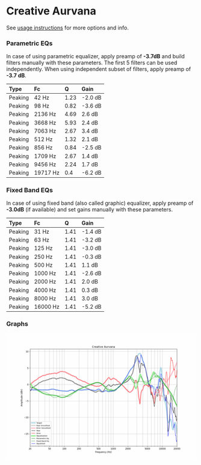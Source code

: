# Creative Aurvana
See [usage instructions](https://github.com/jaakkopasanen/AutoEq#usage) for more options and info.

### Parametric EQs
In case of using parametric equalizer, apply preamp of **-3.7dB** and build filters manually
with these parameters. The first 5 filters can be used independently.
When using independent subset of filters, apply preamp of **-3.7 dB**.

| Type    | Fc       |    Q | Gain    |
|:--------|:---------|:-----|:--------|
| Peaking | 42 Hz    | 1.23 | -2.0 dB |
| Peaking | 98 Hz    | 0.82 | -3.6 dB |
| Peaking | 2136 Hz  | 4.69 | 2.6 dB  |
| Peaking | 3668 Hz  | 5.93 | 2.4 dB  |
| Peaking | 7063 Hz  | 2.67 | 3.4 dB  |
| Peaking | 512 Hz   | 1.32 | 2.1 dB  |
| Peaking | 856 Hz   | 0.84 | -2.5 dB |
| Peaking | 1709 Hz  | 2.67 | 1.4 dB  |
| Peaking | 9456 Hz  | 2.24 | 1.7 dB  |
| Peaking | 19717 Hz | 0.4  | -6.2 dB |

### Fixed Band EQs
In case of using fixed band (also called graphic) equalizer, apply preamp of **-3.0dB**
(if available) and set gains manually with these parameters.

| Type    | Fc       |    Q | Gain    |
|:--------|:---------|:-----|:--------|
| Peaking | 31 Hz    | 1.41 | -1.4 dB |
| Peaking | 63 Hz    | 1.41 | -3.2 dB |
| Peaking | 125 Hz   | 1.41 | -3.0 dB |
| Peaking | 250 Hz   | 1.41 | -0.3 dB |
| Peaking | 500 Hz   | 1.41 | 1.1 dB  |
| Peaking | 1000 Hz  | 1.41 | -2.6 dB |
| Peaking | 2000 Hz  | 1.41 | 2.0 dB  |
| Peaking | 4000 Hz  | 1.41 | 0.3 dB  |
| Peaking | 8000 Hz  | 1.41 | 3.0 dB  |
| Peaking | 16000 Hz | 1.41 | -5.2 dB |

### Graphs
![](./Creative%20Aurvana.png)